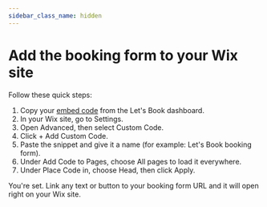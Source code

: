 ```yaml
---
sidebar_class_name: hidden
---
```


# Add the booking form to your Wix site

Follow these quick steps:

1. Copy your [embed code](https://dashboard.letsbook.test/booking-form/integration-instructions) from the Let's Book dashboard.
1. In your Wix site, go to Settings.
1. Open Advanced, then select Custom Code.
1. Click + Add Custom Code.
1. Paste the snippet and give it a name (for example: Let's Book booking form).
1. Under Add Code to Pages, choose All pages to load it everywhere.
1. Under Place Code in, choose Head, then click Apply.

You're set. Link any text or button to your booking form URL and it will open right on your Wix site.
